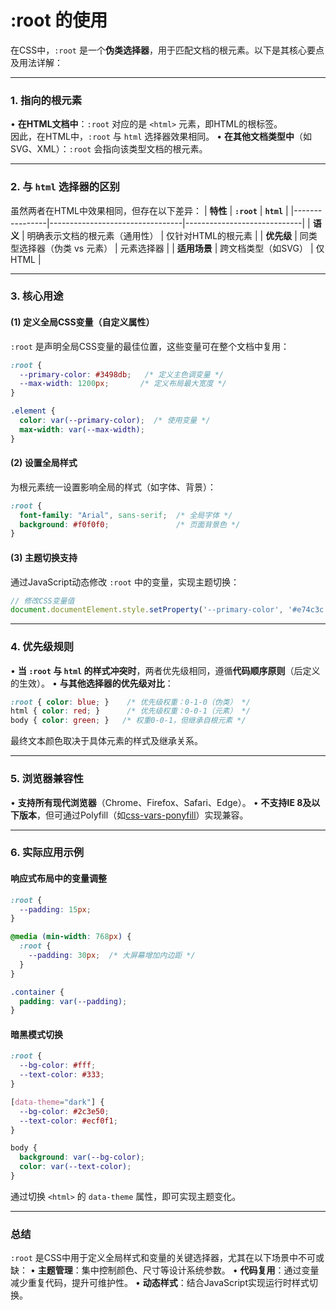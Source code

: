# :root 的使用

在CSS中，`:root` 是一个**伪类选择器**，用于匹配文档的根元素。以下是其核心要点及用法详解：

---

### **1. 指向的根元素**
• **在HTML文档中**：`:root` 对应的是 `<html>` 元素，即HTML的根标签。  
  因此，在HTML中，`:root` 与 `html` 选择器效果相同。
• **在其他文档类型中**（如SVG、XML）：`:root` 会指向该类型文档的根元素。

---

### **2. 与 `html` 选择器的区别**
虽然两者在HTML中效果相同，但存在以下差异：
| **特性**       | **`:root`**                     | **`html`**                  |
|----------------|---------------------------------|-----------------------------|
| **语义**       | 明确表示文档的根元素（通用性）  | 仅针对HTML的根元素          |
| **优先级**     | 同类型选择器（伪类 vs 元素）    | 元素选择器                  |
| **适用场景**   | 跨文档类型（如SVG）              | 仅HTML                      |

---

### **3. 核心用途**
#### **(1) 定义全局CSS变量（自定义属性）**
`:root` 是声明全局CSS变量的最佳位置，这些变量可在整个文档中复用：
```css
:root {
  --primary-color: #3498db;   /* 定义主色调变量 */
  --max-width: 1200px;       /* 定义布局最大宽度 */
}

.element {
  color: var(--primary-color);  /* 使用变量 */
  max-width: var(--max-width);
}
```

#### **(2) 设置全局样式**
为根元素统一设置影响全局的样式（如字体、背景）：
```css
:root {
  font-family: "Arial", sans-serif;  /* 全局字体 */
  background: #f0f0f0;               /* 页面背景色 */
}
```

#### **(3) 主题切换支持**
通过JavaScript动态修改 `:root` 中的变量，实现主题切换：
```javascript
// 修改CSS变量值
document.documentElement.style.setProperty('--primary-color', '#e74c3c');
```

---

### **4. 优先级规则**
• **当 `:root` 与 `html` 的样式冲突时**，两者优先级相同，遵循**代码顺序原则**（后定义的生效）。
• **与其他选择器的优先级对比**：
  ```css
  :root { color: blue; }    /* 优先级权重：0-1-0（伪类） */
  html { color: red; }      /* 优先级权重：0-0-1（元素） */
  body { color: green; }   /* 权重0-0-1，但继承自根元素 */
  ```
  最终文本颜色取决于具体元素的样式及继承关系。

---

### **5. 浏览器兼容性**
• **支持所有现代浏览器**（Chrome、Firefox、Safari、Edge）。
• **不支持IE 8及以下版本**，但可通过Polyfill（如[css-vars-ponyfill](https://github.com/jhildenbiddle/css-vars-ponyfill)）实现兼容。

---

### **6. 实际应用示例**
#### **响应式布局中的变量调整**
```css
:root {
  --padding: 15px;
}

@media (min-width: 768px) {
  :root {
    --padding: 30px;  /* 大屏幕增加内边距 */
  }
}

.container {
  padding: var(--padding);
}
```

#### **暗黑模式切换**
```css
:root {
  --bg-color: #fff;
  --text-color: #333;
}

[data-theme="dark"] {
  --bg-color: #2c3e50;
  --text-color: #ecf0f1;
}

body {
  background: var(--bg-color);
  color: var(--text-color);
}
```
通过切换 `<html>` 的 `data-theme` 属性，即可实现主题变化。

---

### **总结**
`:root` 是CSS中用于定义全局样式和变量的关键选择器，尤其在以下场景中不可或缺：
• **主题管理**：集中控制颜色、尺寸等设计系统参数。
• **代码复用**：通过变量减少重复代码，提升可维护性。
• **动态样式**：结合JavaScript实现运行时样式切换。